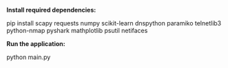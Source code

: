 **Install required dependencies:**

pip install scapy requests numpy scikit-learn dnspython paramiko telnetlib3 python-nmap pyshark mathplotlib psutil netifaces

**Run the application:**

python main.py
